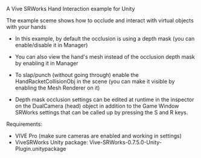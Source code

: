 A Vive SRWorks Hand Interaction example for Unity

The example sceme shows how to occlude and interact with virtual objects with your hands

- In this example, by default the occlusion is using a depth mask (you can enable/disable it in Manager)

- You can also view the hand's mesh instead of the occlusion depth mask by enabling it in Manager

- To slap/punch (without going through) enable the HandRacketCollisionObj in the scene 
  (you can make it visible by enabling the Mesh Renderer on it)

- Depth mask occlusion settings can be edited at runtime in the inspector on the DualCamera (head) object 
  in addition to the Game Window SRWorks settings that can be called up by pressing the S and R keys.

Requirements: 
- VIVE Pro (make sure cameras are enabled and working in settings)
- ViveSRWorks Unity package: Vive-SRWorks-0.7.5.0-Unity-Plugin.unitypackage

